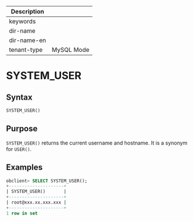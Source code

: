 | Description   |                 |
|---------------|-----------------|
| keywords      |                 |
| dir-name      |                 |
| dir-name-en   |                 |
| tenant-type   | MySQL Mode      |

# SYSTEM_USER

## Syntax

```sql
SYSTEM_USER()
```

## Purpose

`SYSTEM_USER()` returns the current username and hostname. It is a synonym for `USER()`.

## Examples

```sql
obclient> SELECT SYSTEM_USER();
+---------------------+
| SYSTEM_USER()       |
+---------------------+
| root@xxx.xx.xxx.xxx |
+---------------------+
1 row in set
```
